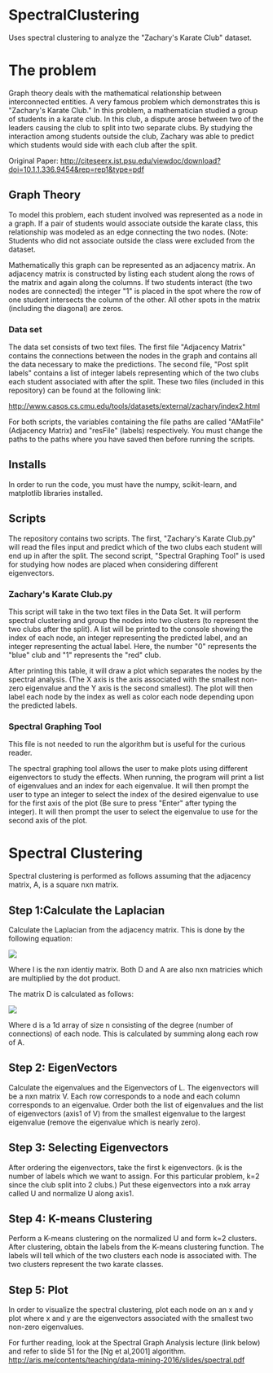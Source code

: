 # SpectralClustering
Uses spectral clustering to analyze the "Zachary's Karate Club" dataset.

# The problem
Graph theory deals with the mathematical relationship between interconnected entities.  A very famous problem which demonstrates this is "Zachary's Karate Club."  In this problem, a mathematician studied a group of students in a karate club.  In this club, a dispute arose between two of the leaders causing the club to split into two separate clubs.  By studying the interaction among students outside the club, Zachary was able to predict which students would side with each club after the split.  

Original Paper:
http://citeseerx.ist.psu.edu/viewdoc/download?doi=10.1.1.336.9454&rep=rep1&type=pdf

## Graph Theory
To model this problem, each student involved was represented as a node in a graph.  If a pair of students would associate outside the karate class, this relationship was modeled as an edge connecting the two nodes.  (Note: Students who did not associate outside the class were excluded from the dataset.

Mathematically this graph can be represented as an adjacency matrix.  An adjacency matrix is constructed by listing each student along the rows of the matrix and again along the columns.  If two students interact (the two nodes are connected) the integer "1" is placed in the spot where the row of one student intersects the column of the other.  All other spots in the matrix (including the diagonal) are zeros.

### Data set
The data set consists of two text files.  The first file "Adjacency Matrix" contains the connections between the nodes in the graph and contains all the data necessary to make the predictions.  The second file, "Post split labels" contains a list of integer labels representing which of the two clubs each student associated with after the split.  These two files (included in this repository) can be found at the following link:

http://www.casos.cs.cmu.edu/tools/datasets/external/zachary/index2.html

For both scripts, the variables containing the file paths are called "AMatFile" (Adjacency Matrix) and "resFile" (labels) respectively.  You must change the paths to the paths where you have saved then before running the scripts.

## Installs
In order to run the code, you must have the numpy, scikit-learn, and matplotlib libraries installed. 

## Scripts
The repository contains two scripts.  The first, "Zachary's Karate Club.py" will read the files input and predict which of the two clubs each student will end up in after the split.  The second script, "Spectral Graphing Tool" is used for studying how nodes are placed when considering different eigenvectors.

### Zachary's Karate Club.py
This script will take in the two text files in the Data Set.  It will perform spectral clustering and group the nodes into two clusters (to represent the two clubs after the split).  A list will be printed to the console showing the index of each node, an integer representing the predicted label, and an integer representing the actual label.  Here, the number "0" represents the "blue" club and "1" represents the "red" club.

After printing this table, it will draw a plot which separates the nodes by the spectral analysis.  (The X axis is the axis associated with the smallest non-zero eigenvalue and the Y axis is the second smallest).  The plot will then label each node by the index as well as color each node depending upon the predicted labels.

### Spectral Graphing Tool
This file is not needed to run the algorithm but is useful for the curious reader.

The spectral graphing tool allows the user to make plots using different eigenvectors to study the effects.  When running, the program will print a list of eigenvalues and an index for each eigenvalue.  It will then prompt the user to type an integer to select the index of the desired eigenvalue to use for the first axis of the plot  (Be sure to press "Enter" after typing the integer).  It will then prompt the user to select the eigenvalue to use for the second axis of the plot.  

# Spectral Clustering
Spectral clustering is performed as follows assuming that the adjacency matrix, A, is a square nxn matrix.

## Step 1:Calculate the Laplacian
Calculate the Laplacian from the adjacency matrix.  This is done by the following equation:

<img src="http://latex.codecogs.com/gif.latex?L = I-DAD" border="0"/>

Where I is the nxn identiy matrix.  Both D and A are also nxn matricies which are multiplied by the dot product.

The matrix D is calculated as follows:

<img src="http://latex.codecogs.com/gif.latex?(1/sqrt(d))I" border="0"/>

Where d is a 1d array of size n consisting of the degree (number of connections) of each node.  This is calculated by summing along each row of A.

## Step 2: EigenVectors
Calculate the eigenvalues and the Eigenvectors of L.  The eigenvectors will be a nxn matrix V.  Each row corresponds to a node and each column corresponds to an eigenvalue.  Order both the list of eigenvalues and the list of eigenvectors (axis1 of V) from the smallest eigenvalue to the largest eigenvalue (remove the eigenvalue which is nearly zero).

## Step 3: Selecting Eigenvectors
After ordering the eigenvectors, take the first k eigenvectors.  (k is the number of labels which we want to assign.  For this particular problem, k=2 since the club split into 2 clubs.)  Put these eigenvectors into a nxk array called U and normalize U along axis1.

## Step 4: K-means Clustering
Perform a K-means clustering on the normalized U and form k=2 clusters.  After clustering, obtain the labels from the K-means clustering function.  The labels will tell which of the two clusters each node is associated with.  The two clusters represent the two karate classes.

## Step 5: Plot
In order to visualize the spectral clustering, plot each node on an x and y plot where x and y are the eigenvectors associated with the smallest two non-zero eigenvalues.

For further reading, look at the Spectral Graph Analysis lecture (link below) and refer to slide 51 for the [Ng et al,2001] algorithm.
http://aris.me/contents/teaching/data-mining-2016/slides/spectral.pdf


